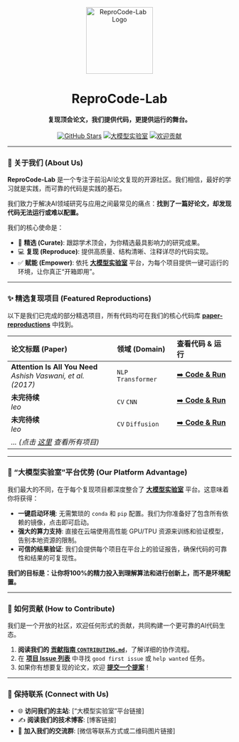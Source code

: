 <!-- 这是一个为 ReproCode-Lab 定制的、可以直接使用的 Markdown 模板。 -->
<!-- 你需要做的就是替换“[你的...”开头的占位符链接。 -->

<!-- 1. 顶部横幅：Logo + 名称 -->
<p align="center">
<!-- Logo 图片现在直接引用仓库中的文件，这是最可靠的方式 -->
<img src="https://raw.githubusercontent.com/ReproCode-Lab/.github/main/logo.svg" width="150" alt="ReproCode-Lab Logo">
<h1 align="center">ReproCode-Lab</h1>
</p>

<!-- 2. 核心标语 + 徽章 -->
<!-- 注意：如果徽章无法显示，可能是您的网络访问 shields.io 服务受阻，这是正常现象，不影响功能。 -->
<p align="center">
  <strong>复现顶会论文，我们提供代码，更提供运行的舞台。</strong>
  <br><br>
  <!-- 修复了徽章链接，并优化了样式 -->
  <a href="https://github.com/ReproCode-Lab/paper-reproductions"><img src="https://img.shields.io/github/stars/ReproCode-Lab/paper-reproductions?style=flat-square" alt="GitHub Stars"></a>
  <a href="[你的“大模型实验室”平台链接]"><img src="https://img.shields.io/badge/算力平台-大模型实验室-5A67D8?style=flat-square" alt="大模型实验室"></a>
  <a href="https://github.com/ReproCode-Lab/paper-reproductions/blob/main/CONTRIBUTING.md"><img src="https://img.shields.io/badge/欢迎-贡献代码-38A169?style=flat-square" alt="欢迎贡献"></a>
</p>

---

### 👋 关于我们 (About Us)

**ReproCode-Lab** 是一个专注于前沿AI论文复现的开源社区。我们相信，最好的学习就是实践，而可靠的代码是实践的基石。

我们致力于解决AI领域研究与应用之间最常见的痛点：**找到了一篇好论文，却发现代码无法运行或难以配置。**

我们的核心使命是：
* 🔎 **精选 (Curate)**: 跟踪学术顶会，为你精选最具影响力的研究成果。
* 💻 **复现 (Reproduce)**: 提供高质量、结构清晰、注释详尽的代码实现。
* ✅ **赋能 (Empower)**: 依托 [**大模型实验室**]([你的“大模型实验室”平台链接]) 平台，为每个项目提供一键可运行的环境，让你真正“开箱即用”。

---

### ✨ 精选复现项目 (Featured Reproductions)

以下是我们已完成的部分精选项目，所有代码均可在我们的核心代码库 [**paper-reproductions**](https://github.com/ReproCode-Lab/paper-reproductions) 中找到。

| 论文标题 (Paper)                                                               | 领域 (Domain)       | 查看代码 & 运行                                                                                                             |
| :----------------------------------------------------------------------------- | :------------------ | :-------------------------------------------------------------------------------------------------------------------------- |
| **Attention Is All You Need** <br> *Ashish Vaswani, et al. (2017)* | `NLP` `Transformer` | [➡️ **Code & Run**](https://github.com/ReproCode-Lab/paper-reproductions/tree/main/papers/vaswani-2017-attention-is-all-you-need) |
| **未完待续** <br> *leo* | `CV` `CNN`          | [➡️ **Code & Run**](https://github.com/ReproCode-Lab/paper-reproductions/tree/main/papers/he-2015-deep-residual-learning)    |
| **未完待续** <br> *leo* | `CV` `Diffusion`    | [➡️ **Code & Run**](https://github.com/ReproCode-Lab/paper-reproductions/tree/main/papers/ho-2020-ddpm)                         |
| *... (点击 [这里](https://github.com/ReproCode-Lab/paper-reproductions/tree/main/papers) 查看所有项目)* |                     |                                                                                                                             |

---

### 🚀 “大模型实验室”平台优势 (Our Platform Advantage)

我们最大的不同，在于每个复现项目都深度整合了 [**大模型实验室**]([你的“大模型实验室”平台链接]) 平台。这意味着你将获得：

* **一键启动环境**: 无需繁琐的 `conda` 和 `pip` 配置。我们为你准备好了包含所有依赖的镜像，点击即可启动。
* **强大的算力支持**: 直接在云端使用高性能 GPU/TPU 资源来训练和验证模型，告别本地资源的限制。
* **可信的结果验证**: 我们会提供每个项目在平台上的验证报告，确保代码的可靠性和结果的可复现性。

**我们的目标是：让你将100%的精力投入到理解算法和进行创新上，而不是环境配置。**

---

### 🤝 如何贡献 (How to Contribute)

我们是一个开放的社区，欢迎任何形式的贡献，共同构建一个更可靠的AI代码生态。

1.  **阅读我们的 [贡献指南 `CONTRIBUTING.md`](https://github.com/ReproCode-Lab/paper-reproductions/blob/main/CONTRIBUTING.md)**，了解详细的协作流程。
2.  在 [**项目 Issue 列表**](https://github.com/ReproCode-Lab/paper-reproductions/issues) 中寻找 `good first issue` 或 `help wanted` 任务。
3.  如果你有想要复现的论文，欢迎 [**提交一个提案**](https://github.com/ReproCode-Lab/paper-reproductions/issues/new/choose)！

---

### 💬 保持联系 (Connect with Us)

* 🌐 **访问我们的主站**: [“大模型实验室”平台链接]
* ✍️ **阅读我们的技术博客**: [博客链接]
* 💬 **加入我们的交流群**: [微信等联系方式或二维码图片链接]

